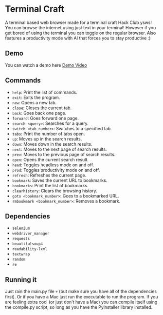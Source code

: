 # Terminal Craft

A terminal based web browser made for a terminal craft Hack Club ysws! You can browse the internet using just text in your terminal! However if you get bored of using the terminal you can toggle on the regular browser. Also features a productivity mode with AI that forces you to stay productive :)

## Demo
You can watch a demo here [Demo Video](https://youtu.be/eSnp-2NApZI)

## Commands

- `help`: Print the list of commands.
- `exit`: Exits the program.
- `new`: Opens a new tab.
- `close`: Closes the current tab.
- `back`: Goes back one page.
- `forward`: Goes forward one page.
- `search <query>`: Searches for a query.
- `switch <tab_number>`: Switches to a specified tab.
- `tabs`: Print the number of tabs open.
- `up`: Moves up in the search results.
- `down`: Moves down in the search results.
- `next`: Moves to the next page of search results.
- `prev`: Moves to the previous page of search results.
- `open`: Opens the current search result.
- `head`: Toggles headless mode on and off.
- `prod`: Toggles productivity mode on and off.
- `refresh`: Refreshes the current page.
- `bookmark`: Saves the current URL to bookmarks.
- `bookmarks`: Print the list of bookmarks.
- `clearhistory`: Clears the browsing history.
- `goto <bookmark_number>`: Goes to a bookmarked URL.
- `rmbookmark <bookmark_number>`: Removes a bookmark.

## Dependencies

- `selenium`
- `webdriver_manager`
- `requests`
- `beautifulsoup4`
- `readability-lxml`
- `textwrap`
- `random`
- `re`

## Running it

Just rain the main.py file 💀 (but make sure you have all of the dependencies first). Or if you have a Mac just run the executable to run the program. If you are feeling extra cool (or just don't have a Mac) you can compile itself using the compile.py script, so long as you have the Pyinstaller library installed.